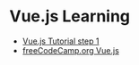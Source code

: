 # Vue.js Learning
- [Vue.js Tutorial step 1](https://vuejs.org/tutorial/#step-1)
- [freeCodeCamp.org Vue.js](https://www.youtube.com/watch?v=FXpIoQ_rT_c)
